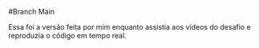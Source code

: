 #Branch Main

Essa foi a versão feita por mim enquanto assistia aos vídeos do desafio e reproduzia o código em tempo real.
